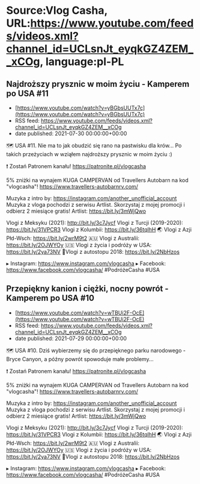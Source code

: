 # Source:Vlog Casha, URL:https://www.youtube.com/feeds/videos.xml?channel_id=UCLsnJt_eyqkGZ4ZEM__xCOg, language:pl-PL

## Najdroższy prysznic w moim życiu - Kamperem po USA #11
 - [https://www.youtube.com/watch?v=yBGbsUUTx7c](https://www.youtube.com/watch?v=yBGbsUUTx7c)
 - RSS feed: https://www.youtube.com/feeds/videos.xml?channel_id=UCLsnJt_eyqkGZ4ZEM__xCOg
 - date published: 2021-07-30 00:00:00+00:00

🗺️ USA #11. Nie ma to jak obudzić się rano na pastwisku dla krów... Po takich przeżyciach w wziąłem najdroższy prysznic w moim życiu :)

❗ Zostań Patronem kanału!
https://patronite.pl/vlogcasha

5% zniżki na wynajem KUGA CAMPERVAN od Travellers Autobarn na kod "vlogcasha"!
https://www.travellers-autobarnrv.com/

Muzyka z intro by: https://instagram.com/another_unofficial_account
Muzyka z vloga pochodzi z serwisu Artlist. Skorzystaj z mojej promocji i odbierz 2 miesiące gratis!
Artlist: https://bit.ly/3mWjQwo

Vlogi z Meksyku (2021): http://bit.ly/3c7Jycf
Vlogi z Turcji (2019-2020): https://bit.ly/31VPCR3
Vlogi z Kolumbii: https://bit.ly/36tqlhH
🌏 Vlogi z Azji Płd-Wsch: https://bit.ly/2wrM9t2
🇦🇺 Vlogi z Australii: https://bit.ly/2OJWYOy
🇺🇸 Vlogi z życia i podróży w USA: https://bit.ly/2ya73NV
🚙Vlogi z autostopu 2018: https://bit.ly/2NbHzos

▸ Instagram: https://www.instagram.com/vlogcasha
▸ Facebook: https://www.facebook.com/vlogcasha/
#PodróżeCasha #USA

## Przepiękny kanion i ciężki, nocny powrót - Kamperem po USA #10
 - [https://www.youtube.com/watch?v=wTBUi2F-OcE](https://www.youtube.com/watch?v=wTBUi2F-OcE)
 - RSS feed: https://www.youtube.com/feeds/videos.xml?channel_id=UCLsnJt_eyqkGZ4ZEM__xCOg
 - date published: 2021-07-29 00:00:00+00:00

🗺️ USA #10. Dziś wybierzemy się do przepięknego parku narodowego - Bryce Canyon, a późny powrót spowoduje małe problemy...

❗ Zostań Patronem kanału!
https://patronite.pl/vlogcasha

5% zniżki na wynajem KUGA CAMPERVAN od Travellers Autobarn na kod "vlogcasha"!
https://www.travellers-autobarnrv.com/

Muzyka z intro by: https://instagram.com/another_unofficial_account
Muzyka z vloga pochodzi z serwisu Artlist. Skorzystaj z mojej promocji i odbierz 2 miesiące gratis!
Artlist: https://bit.ly/3mWjQwo

Vlogi z Meksyku (2021): http://bit.ly/3c7Jycf
Vlogi z Turcji (2019-2020): https://bit.ly/31VPCR3
Vlogi z Kolumbii: https://bit.ly/36tqlhH
🌏 Vlogi z Azji Płd-Wsch: https://bit.ly/2wrM9t2
🇦🇺 Vlogi z Australii: https://bit.ly/2OJWYOy
🇺🇸 Vlogi z życia i podróży w USA: https://bit.ly/2ya73NV
🚙Vlogi z autostopu 2018: https://bit.ly/2NbHzos

▸ Instagram: https://www.instagram.com/vlogcasha
▸ Facebook: https://www.facebook.com/vlogcasha/
#PodróżeCasha #USA

